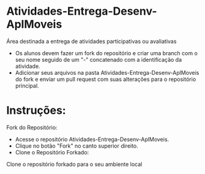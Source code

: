 # Atividades-Entrega-Desenv-AplMoveis
Área destinada a entrega de atividades participativas ou avaliativas

- Os alunos devem fazer um fork do repositório e criar uma branch com o seu nome seguido de um "-" concatenado com a identificação da atividade.
- Adicionar seus arquivos na pasta Atividades-Entrega-Desenv-AplMoveis do fork e enviar um pull request com suas alterações para o repositório principal.

# Instruções:

Fork do Repositório:

- Acesse o repositório Atividades-Entrega-Desenv-AplMoveis.
- Clique no botão "Fork" no canto superior direito.
- Clone o Repositório Forkado:

Clone o repositório forkado para o seu ambiente local
